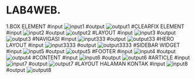 # LAB4WEB.
1.BOX ELEMENT
#input
![input1](https://user-images.githubusercontent.com/56245966/115412567-a079fd80-a21e-11eb-961a-4658e808feb9.png)
#output
![output1](https://user-images.githubusercontent.com/56245966/115412699-c2738000-a21e-11eb-893c-656a81ab82b8.png)
#CLEARFIX ELEMENT
#input
![input2](https://user-images.githubusercontent.com/56245966/115412858-ed5dd400-a21e-11eb-818f-638ef7c9c8f2.png)
#output
![output2](https://user-images.githubusercontent.com/56245966/115412940-fea6e080-a21e-11eb-97bc-a37c83f8546a.png)
#LAYOUT
#input
![input3](https://user-images.githubusercontent.com/56245966/115413140-25651700-a21f-11eb-9fd3-d607b5ce714d.png)
#output
![output3](https://user-images.githubusercontent.com/56245966/115413258-3b72d780-a21f-11eb-848d-1f6e248a1810.png)
#NAVIGASI
#input
![input333](https://user-images.githubusercontent.com/56245966/115414653-6ad61400-a220-11eb-8e43-914ba84ec219.png)
#output
![output33](https://user-images.githubusercontent.com/56245966/115414939-b12b7300-a220-11eb-8c03-201c67c50f8b.png)
#HERO LAYOUT
#input
![input3333](https://user-images.githubusercontent.com/56245966/115415301-fe0f4980-a220-11eb-882d-f495beb57c1a.png)
#output
![output3333](https://user-images.githubusercontent.com/56245966/115415466-21d28f80-a221-11eb-8533-714cb50f8054.png)
#SIDEBAR WIDGET
#input
![input5](https://user-images.githubusercontent.com/56245966/115416064-a02f3180-a221-11eb-90e2-51ba51196995.png)
#output
![output5](https://user-images.githubusercontent.com/56245966/115416169-bb9a3c80-a221-11eb-986d-07a4f907b410.png)
#FOOTER
#input
![input4](https://user-images.githubusercontent.com/56245966/115416494-07e57c80-a222-11eb-9560-fbe25bd77da3.png)
#output
![output4](https://user-images.githubusercontent.com/56245966/115416645-25b2e180-a222-11eb-8600-e6294a20cf2e.png)
#CONTENT
#input
![input6](https://user-images.githubusercontent.com/56245966/115416870-55fa8000-a222-11eb-8e8c-ec49e57f86d3.png)
#output
![output6](https://user-images.githubusercontent.com/56245966/115416946-6874b980-a222-11eb-9431-2181348f32fb.png)
#ARTICLE
#input
![input7](https://user-images.githubusercontent.com/56245966/115417145-95c16780-a222-11eb-8b02-9a7d4d2bc3fc.png)
#output
![output7](https://user-images.githubusercontent.com/56245966/115417222-a5d94700-a222-11eb-87ca-54e058f8b169.png)
#LAYOUT HALAMAN KONTAK
#input
![input8](https://user-images.githubusercontent.com/56245966/115417423-cd301400-a222-11eb-8d77-1809f2e65cfb.png)
#output
![output8](https://user-images.githubusercontent.com/56245966/115417499-dd47f380-a222-11eb-8bfb-cf5662f78ba5.png)
